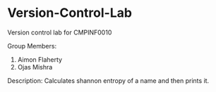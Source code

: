 # Version-Control-Lab
Version control lab for CMPINF0010

Group Members:
1. Aimon Flaherty
2. Ojas Mishra

Description:
Calculates shannon entropy of a name and then prints it.
